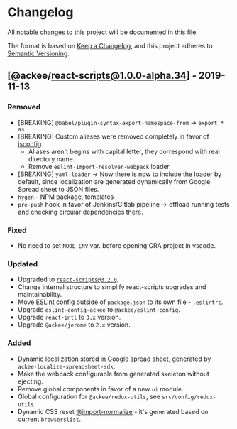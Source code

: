 # Changelog

All notable changes to this project will be documented in this file.

The format is based on [Keep a Changelog](https://keepachangelog.com/en/1.0.0/),
and this project adheres to [Semantic Versioning](https://semver.org/spec/v2.0.0.html).

## [@ackee/react-scripts@1.0.0-alpha.34] - 2019-11-13

### Removed

- [BREAKING] `@babel/plugin-syntax-export-namespace-from` -> `export * as`
- [BREAKING] Custom aliases were removed completely in favor of [jsconfig](https://facebook.github.io/create-react-app/docs/importing-a-component#absolute-imports).
  - Aliases aren't begins with capital letter, they correspond with real directory name.
  - Remove `eslint-import-resolver-webpack` loader.
- [BREAKING] `yaml-loader` -> Now there is now to include the loader by default, since localization are generated dynamically from Google Spread sheet to JSON files.
- `hygen` - NPM package, templates
- `pre-push` hook in favor of Jenkins/Gitlab pipeline -> offload running tests and checking circular dependencies there.

### Fixed

- No need to set `NODE_ENV` var. before opening CRA project in vscode.

### Updated

- Upgraded to [`react-scripts@3.2.0`](https://github.com/facebook/create-react-app/releases/tag/v3.2.0).
- Change internal structure to simplify react-scripts upgrades and maintainability.
- Move ESLint config outside of `package.json` to its own file - `.eslintrc`.
- Upgrade `eslint-config-ackee` to `@ackee/eslint-config`.
- Upgrade `react-intl` to `3.x` version.
- Upgrade `@ackee/jerome` to `2.x` version.

### Added

- Dynamic localization stored in Google spread sheet, generated by `ackee-localize-spreadsheet-sdk`.
- Make the webpack configurable from generated skeleton without ejecting.
- Remove global components in favor of a new `ui` module.
- Global configuration for `@ackee/redux-utils`, see `src/config/redux-utils`.
- Dynamic CSS reset [@import-normalize](https://create-react-app.dev/docs/adding-css-reset#indexcss) - it's generated based on current `browserslist`.
